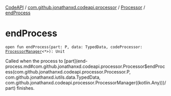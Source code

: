 [CodeAPI](../../index.md) / [com.github.jonathanxd.codeapi.processor](../index.md) / [Processor](index.md) / [endProcess](.)

# endProcess

`open fun endProcess(part: P, data: TypedData, codeProcessor: `[`ProcessorManager`](../-processor-manager/index.md)`<*>): Unit`

Called when the process to [part](end-process.md#com.github.jonathanxd.codeapi.processor.Processor$endProcess(com.github.jonathanxd.codeapi.processor.Processor.P, com.github.jonathanxd.iutils.data.TypedData, com.github.jonathanxd.codeapi.processor.ProcessorManager((kotlin.Any)))/part) finishes.


